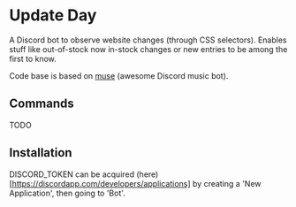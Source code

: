 # Update Day

A Discord bot to observe website changes (through CSS selectors). Enables stuff like out-of-stock now in-stock changes or new entries to be among the first to know.

Code base is based on [muse](https://github.com/codetheweb/muse) (awesome Discord music bot).

## Commands

TODO

## Installation

DISCORD_TOKEN can be acquired (here)[https://discordapp.com/developers/applications] by creating a 'New Application', then going to 'Bot'.
